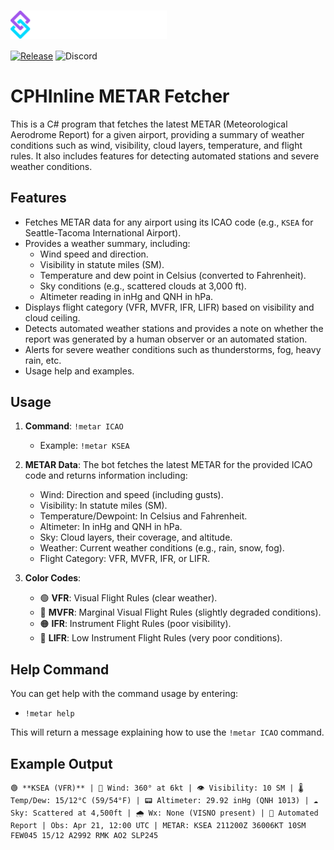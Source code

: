 <h1>
    <img src="https://github.com/Hypekingfish/Metar/blob/main/assets/streamerbot-logo-text.svg" width="250" valign="middle">
</h1>



[![Release](https://img.shields.io/github/v/release/hypekingfish/Metar)](https://github.com/Hypekingfish/Metar/releases) ![Discord](https://img.shields.io/discord/858390516223311922?logo=discord&label=Discord&labelColor=RGB%3A88101242)

# CPHInline METAR Fetcher

This is a C# program that fetches the latest METAR (Meteorological Aerodrome Report) for a given airport, providing a summary of weather conditions such as wind, visibility, cloud layers, temperature, and flight rules. It also includes features for detecting automated stations and severe weather conditions.

## Features

- Fetches METAR data for any airport using its ICAO code (e.g., `KSEA` for Seattle-Tacoma International Airport).
- Provides a weather summary, including:
  - Wind speed and direction.
  - Visibility in statute miles (SM).
  - Temperature and dew point in Celsius (converted to Fahrenheit).
  - Sky conditions (e.g., scattered clouds at 3,000 ft).
  - Altimeter reading in inHg and QNH in hPa.
- Displays flight category (VFR, MVFR, IFR, LIFR) based on visibility and cloud ceiling.
- Detects automated weather stations and provides a note on whether the report was generated by a human observer or an automated station.
- Alerts for severe weather conditions such as thunderstorms, fog, heavy rain, etc.
- Usage help and examples.

## Usage

1. **Command**: `!metar ICAO`
   - Example: `!metar KSEA`

2. **METAR Data**: The bot fetches the latest METAR for the provided ICAO code and returns information including:
   - Wind: Direction and speed (including gusts).
   - Visibility: In statute miles (SM).
   - Temperature/Dewpoint: In Celsius and Fahrenheit.
   - Altimeter: In inHg and QNH in hPa.
   - Sky: Cloud layers, their coverage, and altitude.
   - Weather: Current weather conditions (e.g., rain, snow, fog).
   - Flight Category: VFR, MVFR, IFR, or LIFR.

3. **Color Codes**:
   - 🟢 **VFR**: Visual Flight Rules (clear weather).
   - 🔵 **MVFR**: Marginal Visual Flight Rules (slightly degraded conditions).
   - 🟠 **IFR**: Instrument Flight Rules (poor visibility).
   - 🔴 **LIFR**: Low Instrument Flight Rules (very poor conditions).

## Help Command

You can get help with the command usage by entering:
- `!metar help`

This will return a message explaining how to use the `!metar ICAO` command.

## Example Output

```plaintext
🟢 **KSEA (VFR)** | 💨 Wind: 360° at 6kt | 👁️ Visibility: 10 SM | 🌡️ Temp/Dew: 15/12°C (59/54°F) | 📟 Altimeter: 29.92 inHg (QNH 1013) | ☁️ Sky: Scattered at 4,500ft | 🌧️ Wx: None (VISNO present) | 🤖 Automated Report | Obs: Apr 21, 12:00 UTC | METAR: KSEA 211200Z 36006KT 10SM FEW045 15/12 A2992 RMK AO2 SLP245

